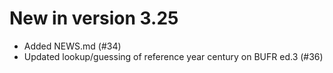 # New in version 3.25

* Added NEWS.md (#34)
* Updated lookup/guessing of reference year century on BUFR ed.3 (#36)
